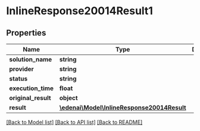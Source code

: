 # InlineResponse20014Result1

## Properties
Name | Type | Description | Notes
------------ | ------------- | ------------- | -------------
**solution_name** | **string** |  | [optional] 
**provider** | **string** |  | [optional] 
**status** | **string** |  | [optional] 
**execution_time** | **float** |  | [optional] 
**original_result** | **object** |  | [optional] 
**result** | [**\edenai\Model\InlineResponse20014Result**](InlineResponse20014Result.md) |  | [optional] 

[[Back to Model list]](../README.md#documentation-for-models) [[Back to API list]](../README.md#documentation-for-api-endpoints) [[Back to README]](../README.md)



